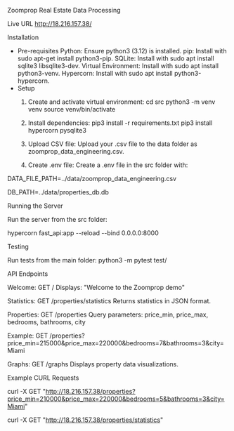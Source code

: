 Zoomprop Real Estate Data Processing

Live URL
http://18.216.157.38/

Installation
- Pre-requisites
  Python: Ensure python3 (3.12) is installed.
  pip: Install with sudo apt-get install python3-pip.
  SQLite: Install with sudo apt install sqlite3 libsqlite3-dev.
  Virtual Environment: Install with sudo apt install python3-venv.
  Hypercorn: Install with sudo apt install python3-hypercorn.
- Setup
  1. Create and activate virtual environment:
cd src
python3 -m venv venv
source venv/bin/activate

  2. Install dependencies:
pip3 install -r requirements.txt
pip3 install hypercorn pysqlite3

  3. Upload CSV file:
Upload your .csv file to the data folder as zoomprop_data_engineering.csv.

  5. Create .env file:
Create a .env file in the src folder with:

DATA_FILE_PATH=../data/zoomprop_data_engineering.csv

DB_PATH=../data/properties_db.db

Running the Server

Run the server from the src folder:

hypercorn fast_api:app --reload --bind 0.0.0.0:8000


Testing

Run tests from the main folder:
python3 -m pytest test/

API Endpoints

Welcome: GET /
Displays: "Welcome to the Zoomprop demo"

Statistics: GET /properties/statistics
Returns statistics in JSON format.

Properties: GET /properties
Query parameters: price_min, price_max, bedrooms, bathrooms, city

Example: GET /properties?price_min=215000&price_max=220000&bedrooms=7&bathrooms=3&city=Miami

Graphs: GET /graphs
Displays property data visualizations.


Example CURL Requests

curl -X GET "http://18.216.157.38/properties?price_min=210000&price_max=220000&bedrooms=5&bathrooms=3&city=Miami"

curl -X GET "http://18.216.157.38/properties/statistics"



